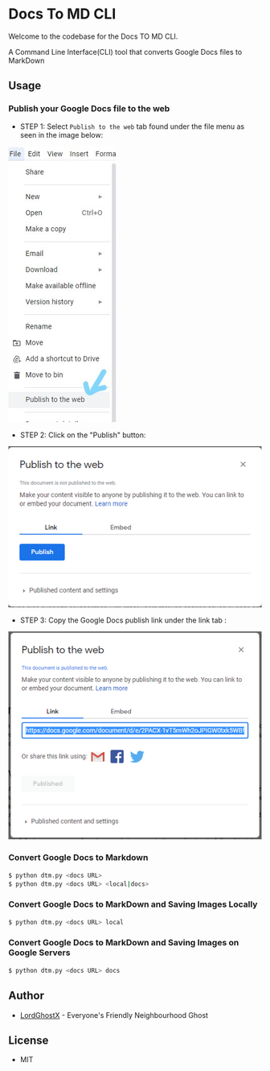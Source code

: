 # Docs To MD CLI

Welcome to the codebase for the Docs TO MD CLI.

A Command Line Interface(CLI) tool that converts Google Docs files to MarkDown

## Usage

### Publish your Google Docs file to the web

* STEP 1: Select `Publish to the web` tab found under the file menu as seen in the image below:

![publish_step_1](docs_publish_step_1.jpg)


* STEP 2: Click on the "Publish" button:

![publish_step_2](docs_publish_step_2.PNG)


* STEP 3: Copy the Google Docs publish link under the link tab :

![publish_step_3](docs_publish_step_3.PNG)


### Convert Google Docs to Markdown

```bash
$ python dtm.py <docs URL>
$ python dtm.py <docs URL> <local|docs>
```

### Convert Google Docs to MarkDown and Saving Images Locally

```bash
$ python dtm.py <docs URL> local
```

### Convert Google Docs to MarkDown and Saving Images on Google Servers

```bash
$ python dtm.py <docs URL> docs
```

## Author

* [LordGhostX](https://twitter.com/LordGhostX) - Everyone's Friendly Neighbourhood Ghost

## License

* MIT
